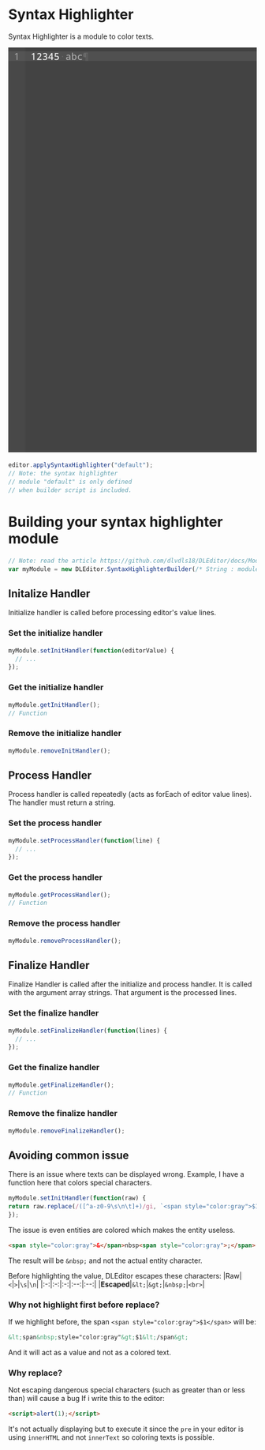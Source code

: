 # Syntax Highlighter
Syntax Highlighter is a module to color texts.

![Syntax Highlighter](../img/highlight.jpg)

```js
editor.applySyntaxHighlighter("default");
// Note: the syntax highlighter
// module "default" is only defined
// when builder script is included.
```

# Building your syntax highlighter module
```js
// Note: read the article https://github.com/dlvdls18/DLEditor/docs/Modules.md#use-dleditordefinedmodules-to-define-your-module
var myModule = new DLEditor.SyntaxHighlighterBuilder(/* String : module name */);
```

## Initalize Handler

Initialize handler is called before processing editor's value lines.


### Set the initialize handler
```js
myModule.setInitHandler(function(editorValue) {
  // ...
});
```

### Get the initialize handler
```js
myModule.getInitHandler();
// Function
```

### Remove the initialize handler
```js
myModule.removeInitHandler();
```

## Process Handler

Process handler is called repeatedly (acts as forEach of editor value lines).
The handler must return a string.

### Set the process handler
```js
myModule.setProcessHandler(function(line) {
  // ...
});
```

### Get the process handler
```js
myModule.getProcessHandler();
// Function
```

### Remove the process handler
```js
myModule.removeProcessHandler();
```

## Finalize Handler

Finalize Handler is called after the initialize and process handler.
It is called with the argument array strings.
That argument is the processed lines.

### Set the finalize handler
```js
myModule.setFinalizeHandler(function(lines) {
  // ...
});
```

### Get the finalize handler
```js
myModule.getFinalizeHandler();
// Function
```

### Remove the finalize handler
```js
myModule.removeFinalizeHandler();
```

## Avoiding common issue
There is an issue where texts can be displayed wrong.
Example, I have a function here that colors special characters.

```js
myModule.setInitHandler(function(raw) {
return raw.replace(/([^a-z0-9\s\n\t]+)/gi, `<span style="color:gray">$1</span>`);
});
```

The issue is even entities are colored which makes the entity useless.
```html
<span style="color:gray">&</span>nbsp<span style="color:gray">;</span>
```

The result will be `&nbsp;` and not the actual entity character.

Before highlighting the value, DLEditor escapes these characters:
|Raw|`<`|`>`|`\s`|`\n`|
|:-:|:-:|:-:|:--:|:--:|
|**Escaped**|`&lt;`|`&gt;`|`&nbsp;`|`<br>`|

### Why not highlight first before replace?
If we highlight before, the span `<span style="color:gray">$1</span>` will be:

```html
&lt;span&nbsp;style="color:gray"&gt;$1&lt;/span&gt;
```

And it will act as a value and not as a colored text.

### Why replace?
Not escaping dangerous special characters (such as greater than or less than) will cause a bug
If i write this to the editor:

```html
<script>alert(1);</script>
```

It's not actually displaying but to execute it since the `pre` in your editor is using `innerHTML` and not `innerText` so coloring texts is possible.

